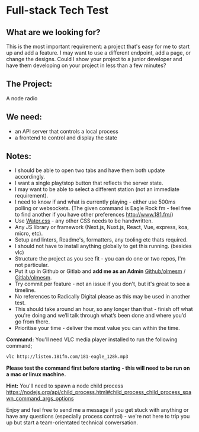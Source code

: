# Full-stack Tech Test

## What are we looking for?

This is the most important requirement: a project that's easy for me to start up and add a feature.
I may want to use a different endpoint, add a page, or change the designs.
Could I show your project to a junior developer and have them developing on your project in less than a few minutes?

## The Project:

A node radio

## We need:

- an API server that controls a local process
- a frontend to control and display the state

## Notes:

- I should be able to open two tabs and have them both update accordingly.
- I want a single play/stop button that reflects the server state.
- I may want to be able to select a different station (not an immediate requirement).
- I need to know if and what is currently playing - either use 500ms polling or websockets. (The given command is Eagle Rock fm - feel free to find another if you have other preferences <http://www.181.fm/>)
- Use [Water.css](https://github.com/kognise/water.css) - any other CSS needs to be handwritten.
- Any JS library or framework (Next.js, Nuxt.js, React, Vue, express, koa, micro, etc).
- Setup and linters, Readme's, formatters, any tooling etc thats required.
- I should not have to install anything globally to get this running. (besides vlc)
- Structure the project as you see fit - you can do one or two repos, I'm not particular.
- Put it up in Github or Gitlab and **add me as an Admin** [Github/olmesm](https://github.com/olmesm) / [Gitlab/olmesm](https://gitlab.com/olmesm).
- Try commit per feature - not an issue if you don't, but it's great to see a timeline.
- No references to Radically Digital please as this may be used in another test.
- This should take around an hour, so any longer than that - finish off what you're doing and we’ll talk through what’s been done and where you’d go from there.
- Prioritise your time - deliver the most value you can within the time.

**Command:**
You'll need VLC media player installed to run the following command;

```sh
vlc http://listen.181fm.com/181-eagle_128k.mp3
```

**Please test the command first before starting - this will need to be run on a mac or linux machine.**

**Hint:** You'll need to spawn a node child process
https://nodejs.org/api/child_process.html#child_process_child_process_spawn_command_args_options

Enjoy and feel free to send me a message if you get stuck with anything or have any questions (especially process control) - we're not here to trip you up but start a team-orientated technical conversation.
